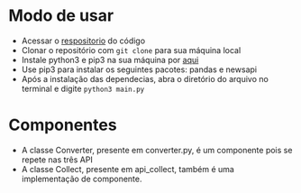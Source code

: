 # Modo de usar

* Acessar o [respositorio](https://github.com/danielyudicarvalho/api-consumer) do  código
* Clonar o repositório com `git clone` para sua máquina local
* Instale python3 e pip3 na sua máquina por [aqui](https://www.python.org/downloads/)
* Use pip3 para instalar os seguintes pacotes: pandas e newsapi
* Após a instalação das dependecias, abra o diretório do arquivo no terminal e digite `python3 main.py`

# Componentes

* A classe Converter, presente em converter.py, é um componente pois se repete nas três API
* A classe Collect, presente em api_collect, também é uma implementação de componente.